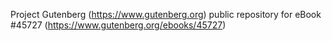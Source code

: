 Project Gutenberg (https://www.gutenberg.org) public repository for eBook #45727 (https://www.gutenberg.org/ebooks/45727)
